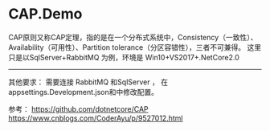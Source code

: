 # CAP.Demo
CAP原则又称CAP定理，指的是在一个分布式系统中，Consistency（一致性）、 Availability（可用性）、Partition tolerance（分区容错性），三者不可兼得。
这里只是以SqlServer+RabbitMQ 为例，环境是 Win10+VS2017+.NetCore2.0
*******************************************
其他要求：
需要连接 RabbitMQ 和SqlServer ， 在 appsettings.Development.json和中修改配置。

参考：
https://github.com/dotnetcore/CAP
https://www.cnblogs.com/CoderAyu/p/9527012.html

